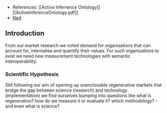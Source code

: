 - References: [[Active Inferrence Ontology]] [[ActiveInferenceOntology.pdf]]
- [Ned](https://docs.google.com/document/d/1giZVMkFr186omN6esxJefkpfm_bTwQXST0_Wraz5KRU/edit)

## Introduction
From our market research we noted demand for organisations that can account for, internalise and quantify their values. For such organisations to exist we need new measurement technologies with semantic interoperability. 

### Scientific Hypothesis
Still following our aim of opening up unenclosable regenerative markets that bridge the gap between science (research) and technology (implementation) we find ourselves bumping into questions like what is regeneration? how do we measure it or evaluate it? which methodology? - and even what is science?